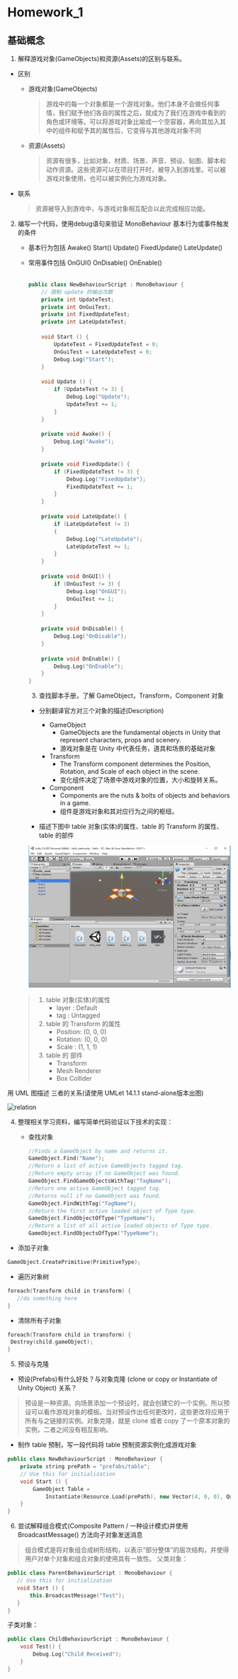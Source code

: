 # Homework_1

## 基础概念

1. 解释游戏对象(GameObjects)和资源(Assets)的区别与联系。

- 区别

  - 游戏对象(GameObjects)

    > 游戏中的每一个对象都是一个游戏对象。他们本身不会做任何事情，我们赋予他们各自的属性之后，就成为了我们在游戏中看到的角色或环境等。可以将游戏对象比喻成一个空容器，再向其加入其中的组件和赋予其的属性后，它变得与其他游戏对象不同

  - 资源(Assets)

    > 资源有很多，比如对象、材质、场景、声音、预设、贴图、脚本和动作资源。这些资源可以在项目打开时，被导入到游戏里。可以被游戏对象使用，也可以被实例化为游戏对象。

- 联系

  > 资源被导入到游戏中，与游戏对象相互配合以此完成相应功能。

2. 编写一个代码，使用debug语句来验证 MonoBehaviour 基本行为或事件触发的条件

   - 基本行为包括 Awake() Start() Update() FixedUpdate() LateUpdate()

   - 常用事件包括 OnGUI() OnDisable() OnEnable()

     ```c++
     
     public class NewBehaviourScript : MonoBehaviour {
         // 限制 update 的输出次数
         private int UpdateTest;
         private int OnGuiTest;
         private int FixedUpdateTest;
         private int LateUpdateTest;
     
         void Start () {
             UpdateTest = FixedUpdateTest = 0;
             OnGuiTest = LateUpdateTest = 0;
             Debug.Log("Start");
         }
     
         void Update () {
             if (UpdateTest != 3) {
                 Debug.Log("Update");
                 UpdateTest += 1;
             }
         }
     
         private void Awake() {
             Debug.Log("Awake");
         }
     
         private void FixedUpdate() {
             if (FixedUpdateTest != 3) {
                 Debug.Log("FixedUpdate");
                 FixedUpdateTest += 1;
             }
         }
     
         private void LateUpdate() {
             if (LateUpdateTest != 3)
             {
                 Debug.Log("LateUpdate");
                 LateUpdateTest += 1;
             }
         }
     
         private void OnGUI() {
             if (OnGuiTest != 3) {
                 Debug.Log("OnGUI");
                 OnGuiTest += 1;
             }
         }
     
         private void OnDisable() {
             Debug.Log("OnDisable");
         }
     
         private void OnEnable() {
             Debug.Log("OnEnable");
         }
     }
     ```

     3. 查找脚本手册，了解 GameObject，Transform，Component 对象

     - 分别翻译官方对三个对象的描述(Description)
       - GameObject
         - GameObjects are the fundamental objects in Unity that represent characters, props and scenery.
         - 游戏对象是在 Unity 中代表任务，道具和场景的基础对象
       - Transform
         - The Transform component determines the Position, Rotation, and Scale of each object in the scene.
         - 变化组件决定了场景中游戏对象的位置，大小和旋转关系。
       - Component
         - Components are the nuts & bolts of objects and behaviors in a game.
         - 组件是游戏对象和其对应行为之间的枢纽。

     - 描述下图中 table 对象(实体)的属性、table 的 Transform 的属性、 table 的部件

     ![example](./img/example.png)

   > 1. table 对象(实体)的属性
   >    - layer : Default
   >    - tag : Untagged
   > 2. table 的 Transform 的属性
   >    - Position: (0, 0, 0)
   >    - Rotation: (0, 0, 0)
   >    - Scale : (1, 1, 1)
   > 3. table 的 部件
   >    - Transform
   >    - Mesh Renderer
   >    - Box Collider

用 UML 图描述 三者的关系(请使用 UMLet 14.1.1 stand-alone版本出图)

![relation](./img/relation.jpg)

4. 整理相关学习资料，编写简单代码验证以下技术的实现：

   - 查找对象

     ```c++
     //Finds a GameObject by name and returns it.
     GameObject.Find("Name");
     //Return a list of active GameObjects tagged tag.
     //Return empty array if no GameObject was found.
     GameObject.FindGameObjectsWithTag("TagName");
     //Return one active GameObject tagged tag.
     //Returns null if no GameObject was found.
     GameObject.FindWithTag("TagName");
     //Return the first active loaded object of Type type.
     GameObject.FindObjectOfType("TypeName");
     //Return a list of all active loaded objects of Type type.
     GameObject.FindObjectsOfType("TypeName");
     ```
  - 添加子对象
  ```c++
  GameObject.CreatePrimitive(PrimitiveType);
  ```
  - 遍历对象树
  ```c++
  foreach(Transform child in transform) {
     //do something here
  }
  ```
  - 清除所有子对象
  ```c++
foreach(Transform child in transform) {
   Destroy(child.gameObject);
}
  ```
5. 预设与克隆
- 预设(Prefabs)有什么好处？与对象克隆 (clone or copy or Instantiate of Unity Object) 关系？

> 预设是一种资源。向场景添加一个预设时，就会创建它的一个实例。所以预设可以看作游戏对象的模板。当对预设作出任何更改时，这些更改将应用于所有与之链接的实例。对象克隆，就是 clone 或者 copy 了一个原本对象的实例，二者之间没有相互影响。
- 制作 table 预制，写一段代码将 table 预制资源实例化成游戏对象

```c++
public class NewBehaviourScript : MonoBehaviour {
    private string prePath = "prefabs/table";
    // Use this for initialization
    void Start () {
        GameObject Table =
            Instantiate(Resource.Load(prePath), new Vector(4, 0, 0), Quaternion.identity) as GameObject;
    }
}
```
6. 尝试解释组合模式(Composite Pattern / 一种设计模式)并使用 BroadcastMessage() 方法向子对象发送消息

> 组合模式是将对象组合成树形结构，以表示“部分整体”的层次结构，并使得用户对单个对象和组合对象的使用具有一致性。
父类对象：
```c++
public class ParentBehaviourScript : MonoBehaviour {
   // Use this for initialization
   void Start () {
       this.BroadcastMessage("Test");
   }
}
``` 
子类对象：
```c++
public class ChildBehaviourScript : MonoBehaviour {
    void Test() {
        Debug.Log("Child Received");
    }
}
```
















